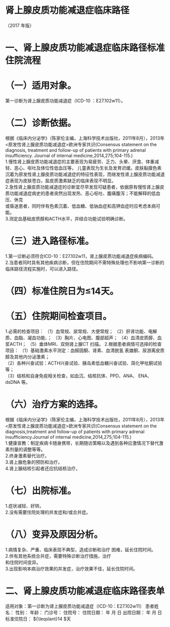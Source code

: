 # 肾上腺皮质功能减退症临床路径  
（2017 年版）  
# 一、肾上腺皮质功能减退症临床路径标准住院流程  
# （一）适用对象。  
第一诊断为肾上腺皮质功能减退症（ICD-10 ：E27.102w11）。  
# （二）诊断依据。  
根据《临床内分泌学》（陈家伦主编，上海科学技术出版社，2011年8月），2013年<原发性肾上腺皮质功能减退症>欧洲专家共识(Consensus statement on the diagnosis,  treatment and follow-up of patients with primary  adrenal  insufficiency.  Journal  of  internal  medicine,2014,275;104-115.)  
1.慢性肾上腺皮质功能减退症的主要表现为易疲劳、乏力、头晕、厌食、体重减轻、恶心、呕吐及体位性低血压等， 儿童表现为生长及发育迟缓。皮肤黏膜色素沉着为原发性肾上腺皮质功能减退症的特征性表现，而继发性肾上腺皮质功能减退症表现为皮肤苍白，盐皮质激素缺乏的临床表现不明显。  
2.急性肾上腺皮质功能减退症的诊断宜尽早发现可疑患者，依据原有慢性肾上腺皮质功能减退症病史的患者突然出现发热、恶心呕吐、腹痛腹泻；不能解释的低血压、休克  
或昏迷患者，同时伴有色素沉着、低血糖、低钠血症和高钾血症时应考虑本病可能。  
3.测定血基础皮质醇和ACTH水平，并结合功能试验明确诊断。  
# （三）进入路径标准。  
1.第一诊断必须符合ICD-10：E27.102w11，肾上腺皮质功能减退症疾病编码。  
2.当患者同时具有其他疾病诊断，但在住院期间不需特殊处理也不影响第一诊断的临床路径流程实施时，可以进入路径。  
# （四）标准住院日为≤14天。  
# （五）住院期间检查项目。  
1.必需的检查项目： （1）血常规、尿常规、大便常规； （2）肝肾功能、电解质、血脂、凝血功能、； （3）胸片、心电图、腹部超声； （4）血清皮质醇、血浆ACTH； （5）垂体MRI、双侧肾上腺CT 扫描。 2.根据患者病情可选择的检查项目： （1）基础激素水平测定：血醛固酮、肾素、血清脱氢 表雄酮、尿游离皮质醇及其他内分泌激素；  
（2）各种兴奋试验：ACTH兴奋试验、胰岛素低血糖兴奋试验、简化甲吡酮试验等；  
（3）结核和自身免疫相关检查，如血沉、结核抗体、PPD、ANA、 ENA、 dsDNA 等。  
# （六）治疗方案的选择。  
根据《临床内分泌学》（陈家伦主编，上海科学技术出版社，2011年8月），2013年<原发性肾上腺皮质功能减退症>欧洲专家共识(Consensus statement on the  diagnosis,treatment and follow-up of patients with  primary adrenal insufficiency.Journal of internal  medicine,2014,275;104-115.)  
1.健康宣教：制定疾病卡随身携带，长期随访策略以及遇到各种应激情况下替代激素剂量的调整等等。  
2.终身激素替代治疗。  
3.肾上腺危象的预防和治疗。  
4.肾上腺结核引起者还应抗结核治疗。  
# （七）出院标准。  
1.症状减轻、好转。  
2.没有需要住院处理的并发症和/或合并症。  
# （八）变异及原因分析。  
1.病情复杂、严重、临床表现不典型，造成诊断和治疗 困难，延长住院时间。  
2.伴有其他系统合并症，需要特殊诊断治疗措施，治疗  
和住院时间变异。  
3.出现影响本病治疗效果的并发症，治疗效果不佳，延长住院时间。  
# 二、肾上腺皮质功能减退症临床路径表单  
适用对象：第一诊断为肾上腺皮质功能减退症（ICD-10：E27.102w11）   患者姓名：         性别：    年龄：    门诊号：        住院号：        住院日期：    年  月  日    出院日期：    年  月  日   标准住院日： ${\leqslant}14 $天  
